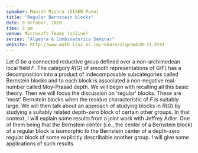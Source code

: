 ```yaml
---
speaker: Manish Mishra (IISER Pune)
title: "Regular Bernstein blocks"
date: 9 October, 2020
time: 3 pm
venue: Microsoft Teams (online)
series: "Algebra & Combinatorics Seminar"
website: http://www.math.iisc.ac.in/~khare/algcomb20-21.html
---
```


Let $G$ be a connected reductive group defined over a non-archimedean local field $F$.
The category $R(G)$ of smooth representations of G(F) has a decomposition into a
product of indecomposable subcategories called Bernstein blocks and to each block is
associated a non-negative real number called Moy-Prasad depth. We will begin with
recalling all this basic theory. Then we will focus the discussion on 'regular' blocks.
These are 'most' Bernstein blocks when the residue characteristic of $F$ is suitably
large. We will then talk about an approach of studying blocks in $R(G)$ by studying a
suitably related depth-zero block of certain other groups. In that context, I will
explain some results from a joint work with Jeffrey Adler. One of them being that the
Bernstein center (i.e., the center of a Bernstein block) of a regular block is isomorphic
to the Bernstein center of a depth-zero regular block of some explicitly describable
another group. I will give some applications of such results.
